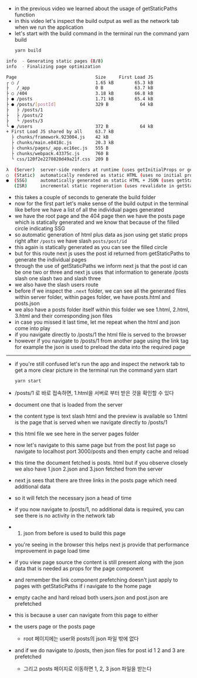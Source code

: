 - in the previous video we learned about the usage of getStaticPaths function
- in this video let's inspect the build output as well as the network tab when we run the application
- let's start with the build command in the terminal run the command yarn build
  ```bash
  yarn build
  ```

```bash
info  - Generating static pages (8/8)
info  - Finalizing page optimization

Page                              Size     First Load JS
┌ ○ /                             1.65 kB        65.3 kB
├   /_app                         0 B            63.7 kB
├ ○ /404                          3.18 kB        66.8 kB
├ ● /posts                        1.71 kB        65.4 kB
├ ● /posts/[postId]               329 B            64 kB
├   ├ /posts/1
├   ├ /posts/2
├   └ /posts/3
└ ● /users                        372 B            64 kB
+ First Load JS shared by all     63.7 kB
  ├ chunks/framework.923004.js    42 kB
  ├ chunks/main.e8418c.js         20.3 kB
  ├ chunks/pages/_app.ec16ec.js   555 B
  ├ chunks/webpack.43375c.js      760 B
  └ css/120f2e2270820d49a21f.css  209 B

λ  (Server)  server-side renders at runtime (uses getInitialProps or getServerSideProps)
○  (Static)  automatically rendered as static HTML (uses no initial props)
●  (SSG)     automatically generated as static HTML + JSON (uses getStaticProps)
   (ISR)     incremental static regeneration (uses revalidate in getStaticProps)
```

- this takes a couple of seconds to generate the build folder
- now for the first part let's make sense of the build output in the terminal like before we have a list of all the individual pages generated
- we have the root page and the 404 page then we have the posts page which is statically generated and we know that because of the filled circle indicating SSG
- so automatic generation of html plus data as json using get static props right after `/posts` we have slash `posts/post/id`
- this again is statically generated as you can see the filled circle
- but for this route next js uses the post id returned from getStaticPaths to generate the individual pages
- through the use of getStaticPaths we inform next js that the post id can be one two or three and next js uses that information to generate /posts slash one slash two and slash three
- we also have the slash users route
- before if we inspect the `.next` folder, we can see all the generated files within server folder, within pages folder, we have posts.html and posts.json
- we also have a posts folder itself within this folder we see 1.html, 2.html, 3.html and their corresponding json files
- in case you missed it last time, let me repeat when the html and json come into play
- if you navigate directly to /posts/1 the html file is served to the browser
- however if you navigate to /posts/1 from another page using the link tag for example the json is used to preload the data into the required page

---

- if you're still confused let's run the app and inspect the network tab to get a more clear picture in the terminal run the command yarn start

  ```bash
  yarn start
  ```

- /posts/1 로 바로 접속하면, 1.html을 서버로 부터 받은 것을 확인할 수 있다
- document one that is loaded from the server
- the content type is text slash html and the preview is available so 1.html is the page that is served when we navigate directly to /posts/1
- this html file we see here in the server pages folder

- now let's navigate to this same page but from the post list page so navigate to localhost port 3000/posts and then empty cache and reload
- this time the document fetched is posts. html but if you observe closely we also have 1.json 2.json and 3.json fetched from the server
- next js sees that there are three links in the posts page which need additional data
- so it will fetch the necessary json a head of time
- if you now navigate to /posts/1, no additional data is required, you can see there is no activity in the network tab
- 1. json from before is used to build this page
- you're seeing in the browser this helps next js provide that performance improvement in page load time
- if you view page source the content is still present along with the json data that is needed as props for the page component
- and remember the link component prefetching doesn't just apply to pages with getStaticPaths if i navigate to the home page

- empty cache and hard reload both users.json and post.json are prefetched
- this is because a user can navigate from this page to either
- the users page or the posts page
  - root 페이지에는 user와 posts의 json 파일 밖에 없다
- and if we do navigate to /posts, then json files for post id 1 2 and 3 are prefetched
  - 그리고 posts 페이지로 이동하면 1, 2, 3 json 파일을 받는다
